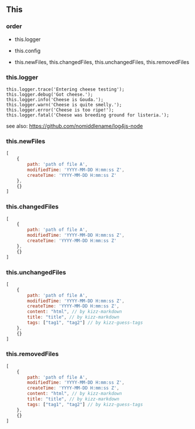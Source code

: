 ## This

### order

- this.logger

- this.config

- this.newFiles, this.changedFiles, this.unchangedFiles, this.removedFiles

### this.logger

```
this.logger.trace('Entering cheese testing');
this.logger.debug('Got cheese.');
this.logger.info('Cheese is Gouda.');
this.logger.warn('Cheese is quite smelly.');
this.logger.error('Cheese is too ripe!');
this.logger.fatal('Cheese was breeding ground for listeria.');
```

see also: https://github.com/nomiddlename/log4js-node

### this.newFiles

```javascript
[
    {
        path: 'path of file A',
        modifiedTime: 'YYYY-MM-DD H:mm:ss Z',
        createTime: 'YYYY-MM-DD H:mm:ss Z'
    },
    {}
]
```

### this.changedFiles

```javascript
[
    {
        path: 'path of file A',
        modifiedTime: 'YYYY-MM-DD H:mm:ss Z',
        createTime: 'YYYY-MM-DD H:mm:ss Z'
    },
    {}
]
```

### this.unchangedFiles

```javascript
[
    {
        path: 'path of file A',
        modifiedTime: 'YYYY-MM-DD H:mm:ss Z',
        createTime: 'YYYY-MM-DD H:mm:ss Z',
        content: "html", // by kizz-markdown
        title: "title", // by kizz-markdown
        tags: ["tag1", "tag2"] // by kizz-guess-tags
    },
    {}
]
```

### this.removedFiles

```javascript
[
    {
        path: 'path of file A',
        modifiedTime: 'YYYY-MM-DD H:mm:ss Z',
        createTime: 'YYYY-MM-DD H:mm:ss Z',
        content: "html", // by kizz-markdown
        title: "title", // by kizz-markdown
        tags: ["tag1", "tag2"] // by kizz-guess-tags
    },
    {}
]
```
